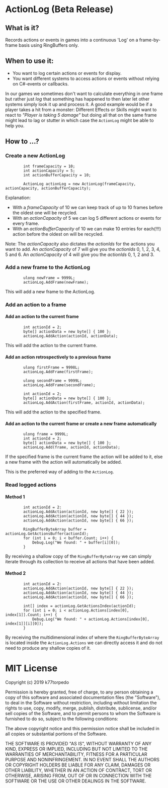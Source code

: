 # ActionLog (Beta Release)

## What is it?
Records actions or events in games into a continuous 'Log' on a frame-by-frame basis using RingBuffers only.

## When to use it:
* You want to log certain actions or events for display.
* You want different systems to access actions or events without relying on C#-events or callbacks. 

In our games we sometimes don't want to calculate everything in one frame but rather just _log_ that something has happened to then later let other systems simply look it up and process it. A good example would be if a player takes a hit from a monster: Different Effects or Skills might want to react to _"Player is taking 5 damage"_ but doing all that on the same frame might lead to lag or stutter in which case the `ActionLog` might be able to help you.

## How to ...?

### Create a new ActionLog
```
        int frameCapacity = 10;
        int actionCapacity = 5;
        int actionBufferCapacity = 10;

        ActionLog actionLog = new ActionLog(frameCapacity, actionCapacity, actionBufferCapacity);
```
Explanation: 
* With a _frameCapacity_ of 10 we can keep track of up to 10 frames before the oldest one will be recycled. 
* With an _actionCapacity_ of 5 we can log 5 different actions or events for every frame. 
* With an _actionBufferCapacity_ of 10 we can make 10 entries for each(!!!) action before the oldest on will be recycled.

Note: The _actionCapacity_ also dictates the _actionIds_ for the actions you want to add. An _actionCapacity_ of 7 will give you the _actionIds_ 0, 1, 2, 3, 4, 5 and 6. An _actionCapacity_ of 4 will give you the _actionIds_ 0, 1, 2 and 3.

### Add a new frame to the ActionLog
```
        ulong newFrame = 9999L;
        actionLog.AddFrame(newFrame);
```
This will add a new frame to the ActionLog.

### Add an action to a frame

#### Add an action to the current frame
```
        int actionId = 2;
        byte[] actionData = new byte[] { 100 };
        actionLog.AddAction(actionId, actionData);
```
This will add the action to the current frame.

#### Add an action retrospectively to a previous frame
```
        ulong firstFrame = 9998L;
        actionLog.AddFrame(firstFrame);
        
        ulong secondFrame = 9999L;
        actionLog.AddFrame(secondFrame);
        
        int actionId = 2;
        byte[] actionData = new byte[] { 100 };
        actionLog.AddAction(firstFrame, actionId, actionData);
```
This will add the action to the specified frame.

#### Add an action to the current frame or create a new frame automatically
```
        ulong frame = 9999L;
        int actionId = 2;
        byte[] actionData = new byte[] { 100 };
        actionLog.Add(frame, actionId, actionData);
```
If the specified frame is the current frame the action will be added to it, else a new frame with the action will automatically be added.

This is the preferred way of adding to the `ActionLog`.

### Read logged actions

#### Method 1
```
        int actionId = 2:
        actionLog.AddAction(actionId, new byte[] { 22 });
        actionLog.AddAction(actionId, new byte[] { 44 });
        actionLog.AddAction(actionId, new byte[] { 66 });
        
        RingBufferByteArray buffer = actionLog.GetActionsBuffer(actionId);
        for (int i = 0; i < buffer.Count; i++) {
            Debug.Log("We found: " + buffer[i][0]);
        }
```
By receiving a shallow copy of the `RingBufferByteArray` we can simply iterate through its collection to receive all actions that have been added.

#### Method 2
```
        int actionId = 2:
        actionLog.AddAction(actionId, new byte[] { 22 });
        actionLog.AddAction(actionId, new byte[] { 44 });
        actionLog.AddAction(actionId, new byte[] { 66 });

        int[] index = actionLog.GetActionsIndex(actionId);
        for (int i = 0; i < actionLog.Actions[index[0], index[1]].Count; i++) {
            Debug.Log("We found: " + actionLog.Actions[index[0], index[1]][i][0]);
        }
```
By receiving the multidimensional index of where the `RingBufferByteArray` is located inside the `ActionLog.Actions` we can directly access it and do not need to produce any shallow copies of it.




# MIT License
Copyright (c) 2019 k77torpedo

Permission is hereby granted, free of charge, to any person obtaining a copy
of this software and associated documentation files (the "Software"), to deal
in the Software without restriction, including without limitation the rights
to use, copy, modify, merge, publish, distribute, sublicense, and/or sell
copies of the Software, and to permit persons to whom the Software is
furnished to do so, subject to the following conditions:

The above copyright notice and this permission notice shall be included in all
copies or substantial portions of the Software.

THE SOFTWARE IS PROVIDED "AS IS", WITHOUT WARRANTY OF ANY KIND, EXPRESS OR
IMPLIED, INCLUDING BUT NOT LIMITED TO THE WARRANTIES OF MERCHANTABILITY,
FITNESS FOR A PARTICULAR PURPOSE AND NONINFRINGEMENT. IN NO EVENT SHALL THE
AUTHORS OR COPYRIGHT HOLDERS BE LIABLE FOR ANY CLAIM, DAMAGES OR OTHER
LIABILITY, WHETHER IN AN ACTION OF CONTRACT, TORT OR OTHERWISE, ARISING FROM,
OUT OF OR IN CONNECTION WITH THE SOFTWARE OR THE USE OR OTHER DEALINGS IN THE
SOFTWARE.
